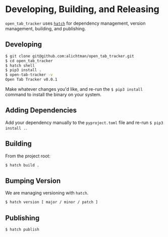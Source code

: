 # Developing, Building, and Releasing

`open_tab_tracker` uses [`hatch`](https://hatch.pypa.io/latest/) for dependency management, version management, building, and publishing.

## Developing

```bash
$ git clone git@github.com:alichtman/open_tab_tracker.git
$ cd open_tab_tracker
$ hatch shell
$ pip3 install .
$ open-tab-tracker -v
Open Tab Tracker v0.0.1
```

Make whatever changes you'd like, and re-run the `$ pip3 install` command to install the binary on your system.

## Adding Dependencies

Add your dependency manually to the `pyproject.toml` file and re-run `$ pip3 install .`.

## Building

From the project root:

```bash
$ hatch build .
```

## Bumping Version

We are managing versioning with `hatch`.

```bash
$ hatch version [ major / minor / patch ]
```

## Publishing

```bash
$ hatch publish
```
